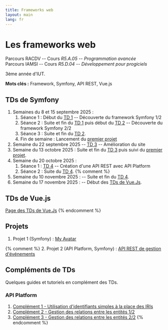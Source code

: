 ```yaml
---
title: Frameworks web
layout: main
lang: fr
---
```


# Les frameworks web

Parcours RACDV -- Cours *R5.A.05 -- Programmation avancée*  
Parcours IAMSI -- Cours *R5.D.04 -- Développement pour progiciels*

3ème année d'IUT.

**Mots clés :** Framework, Symfony, API REST, Vue.js

## TDs de Symfony

1. Semaines du 8 et 15 septembre 2025 :
    1. Séance 1 : Début du [TD 1](tutorials/tutorial1) -- Découverte du framework Symfony 1/2
    2. Séance 2 : Suite et fin du [TD 1](tutorials/tutorial1) puis début du [TD 2](tutorials/tutorial2) -- Découverte du framework Symfony 2/2
    3. Séance 3 : Suite et fin du [TD 2](tutorials/tutorial2).
	4. Fin de semaine : Lancement du [premier projet](tutorials/projet1)	
2. Semaine du 22 septembre 2025 -- [TD 3](tutorials/tutorial3) -- Amélioration du site
3. Semaine du 13 octobre 2025 : Suite et fin du [TD 3](tutorials/tutorial3) puis suivi du [premier projet](tutorials/projet1).
4. Semaine du 20 octobre 2025 :
    1. Séance 1 : [TD 4](tutorials/tutorial4) -- Création d'une API REST avec API Platform
    2. Séance 2 : Suite du [TD 4](tutorials/tutorial4).
{% comment %}
5. Semaine du 10 novembre 2025 : -- Suite et fin du [TD 4](tutorials/tutorial4).
6. Semaine du 17 novembre 2025 : -- Début des [TDs de Vue.Js](https://matthieu-rosenfeld.github.io/).

## TDs de Vue.js

[Page des TDs de Vue.Js](https://matthieu-rosenfeld.github.io/)
{% endcomment %}

## Projets

1. Projet 1 (Symfony) : [My Avatar](tutorials/projet1)

{% comment %}
2. Projet 2 (API Platform, Symfony) : [API REST de gestion d'événements](tutorials/projet2)

## Compléments de TDs

Quelques guides et tutoriels en complément des TDs.

### API Platform

1. [Complément 1 - Utilisation d'identifiants simples à la place des IRIs](complements/complement1)
2. [Complément 2 - Gestion des relations entre les entités 1/2](complements/complement2)
3. [Complément 3 - Gestion des relations entre les entités 2/2](complements/complement3)
{% endcomment %}